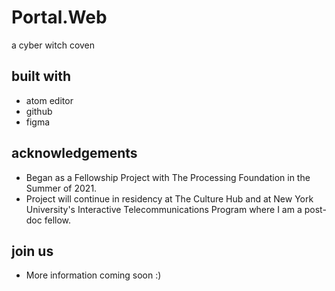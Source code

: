# Portal.Web
a cyber witch coven

## built with
* atom editor
* github
* figma


## acknowledgements
* Began as a Fellowship Project with The Processing Foundation in the Summer of 2021. 
* Project will continue in residency at The Culture Hub and at New York University's Interactive Telecommunications Program where I am a post-doc fellow.

## join us
* More information coming soon :)
